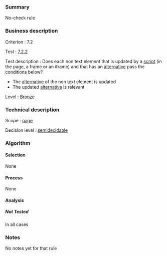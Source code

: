 ### Summary

No-check rule

### Business description

Criterion : 7.2

Test :
[7.2.2](http://www.accessiweb.org/index.php/accessiweb-22-english-version.html#test-7-2-2)

Test description : Does each non text element that is updated by a
[script](http://www.braillenet.org/accessibilite/referentiel-aw21-en/glossaire.php#mScript)
(in the page, a frame or an iframe) and that has an
[alternative](http://www.braillenet.org/accessibilite/referentiel-aw21-en/glossaire.php#mAltScript)
pass the conditions below?

-   The
    [alternative](http://www.braillenet.org/accessibilite/referentiel-aw21-en/glossaire.php#mAltScript)
    of the non text element is updated
-   The updated
    [alternative](http://www.braillenet.org/accessibilite/referentiel-aw21-en/glossaire.php#mAltScript)
    is relevant

Level : [Bronze](/en/category/rules-design/accessiweb-11/level/bronze)

### Technical description

Scope : [page](/en/category/rules-design/accessiweb-11/scope/page)

Decision level :
[semidecidable](/en/category/rules-design/accessiweb-11/decision-level/semidecidable)

### Algorithm

#### Selection

None

#### Process

None

#### Analysis

##### Not Tested

In all cases

### Notes

No notes yet for that rule
